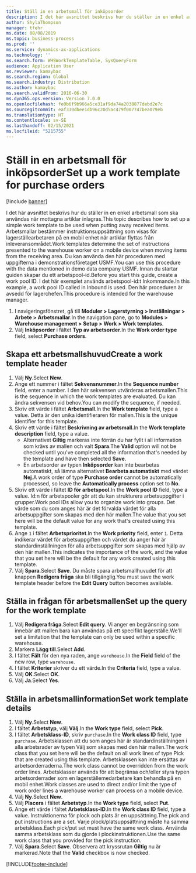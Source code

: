```yaml
---
title: Ställ in en arbetsmall för inköpsorder
description: I det här avsnittet beskrivs hur du ställer in en enkel arbetsmall som ska användas när mottagna artiklar inlagras.
author: ShylaThompson
manager: tfehr
ms.date: 08/08/2019
ms.topic: business-process
ms.prod: ''
ms.service: dynamics-ax-applications
ms.technology: ''
ms.search.form: WHSWorkTemplateTable, SysQueryForm
audience: Application User
ms.reviewer: kamaybac
ms.search.region: Global
ms.search.industry: Distribution
ms.author: kamaybac
ms.search.validFrom: 2016-06-30
ms.dyn365.ops.version: Version 7.0.0
ms.openlocfilehash: fe0b6f9b966a5ce31af9da74a2038877debd2e7c
ms.sourcegitcommit: eaf330dbee1db96c20d5ac479f007747bea079eb
ms.translationtype: HT
ms.contentlocale: sv-SE
ms.lasthandoff: 02/15/2021
ms.locfileid: "5215755"
---
```

# <a name="set-up-a-work-template-for-purchase-orders"></a><span data-ttu-id="3a8fc-103">Ställ in en arbetsmall för inköpsorder</span><span class="sxs-lookup"><span data-stu-id="3a8fc-103">Set up a work template for purchase orders</span></span>

[!include [banner](../../includes/banner.md)]

<span data-ttu-id="3a8fc-104">I det här avsnittet beskrivs hur du ställer in en enkel arbetsmall som ska användas när mottagna artiklar inlagras.</span><span class="sxs-lookup"><span data-stu-id="3a8fc-104">This topic describes how to set up a simple work template to be used when putting away received items.</span></span> <span data-ttu-id="3a8fc-105">Arbetsmallar bestämmer instruktionsuppsättning som visas för lagerställearbetaren på en mobil enhet när artiklar flyttas från inleveransområdet.</span><span class="sxs-lookup"><span data-stu-id="3a8fc-105">Work templates determine the set of instructions presented to the warehouse worker on a mobile device when moving items from the receiving area.</span></span> <span data-ttu-id="3a8fc-106">Du kan använda den här proceduren med uppgifterna i demonstrationsföretaget USMF.</span><span class="sxs-lookup"><span data-stu-id="3a8fc-106">You can use this procedure with the data mentioned in demo data company USMF.</span></span> <span data-ttu-id="3a8fc-107">Innan du startar guiden skapar du ett arbetspool-id.</span><span class="sxs-lookup"><span data-stu-id="3a8fc-107">Before you start this guide, create a work pool ID.</span></span> <span data-ttu-id="3a8fc-108">I det här exemplet används arbetspool-id:t Inkommande.</span><span class="sxs-lookup"><span data-stu-id="3a8fc-108">In this example, a work pool ID called in Inbound is used.</span></span> <span data-ttu-id="3a8fc-109">Den här proceduren är avsedd för lagerchefen.</span><span class="sxs-lookup"><span data-stu-id="3a8fc-109">This procedure is intended for the warehouse manager.</span></span>

1. <span data-ttu-id="3a8fc-110">I navigeringsfönstret, gå till **Moduler > Lagerstyrning > Inställningar > Arbete > Arbetsmallar**.</span><span class="sxs-lookup"><span data-stu-id="3a8fc-110">In the navigation pane, go to **Modules > Warehouse management > Setup > Work > Work templates**.</span></span>
2. <span data-ttu-id="3a8fc-111">Välj **Inköpsorder** i fältet **Typ av arbetsorder**.</span><span class="sxs-lookup"><span data-stu-id="3a8fc-111">In the **Work order type** field, select **Purchase orders**.</span></span>

## <a name="create-a-work-template-header"></a><span data-ttu-id="3a8fc-112">Skapa ett arbetsmallshuvud</span><span class="sxs-lookup"><span data-stu-id="3a8fc-112">Create a work template header</span></span>
1. <span data-ttu-id="3a8fc-113">Välj **Ny**.</span><span class="sxs-lookup"><span data-stu-id="3a8fc-113">Select **New**.</span></span>
2. <span data-ttu-id="3a8fc-114">Ange ett nummer i fältet **Sekvensnummer**.</span><span class="sxs-lookup"><span data-stu-id="3a8fc-114">In the **Sequence number** field, enter a number.</span></span> <span data-ttu-id="3a8fc-115">I den här sekvensen utvärderas arbetsmallen.</span><span class="sxs-lookup"><span data-stu-id="3a8fc-115">This is the sequence in which the work templates are evaluated.</span></span> <span data-ttu-id="3a8fc-116">Du kan ändra sekvensen vid behov.</span><span class="sxs-lookup"><span data-stu-id="3a8fc-116">You can modify the sequence, if needed.</span></span>  
3. <span data-ttu-id="3a8fc-117">Skriv ett värde i fältet **Arbetsmall.**</span><span class="sxs-lookup"><span data-stu-id="3a8fc-117">In the **Work template** field, type a value.</span></span> <span data-ttu-id="3a8fc-118">Detta är den unika identifieraren för mallen.</span><span class="sxs-lookup"><span data-stu-id="3a8fc-118">This is the unique identifier for this template.</span></span>  
4. <span data-ttu-id="3a8fc-119">Skriv ett värde i fältet **Beskrivning av arbetsmall.**</span><span class="sxs-lookup"><span data-stu-id="3a8fc-119">In the **Work template description** field, type a value.</span></span>
    - <span data-ttu-id="3a8fc-120">Alternativet **Giltig** markeras inte förrän du har fyllt i all information som krävs av mallen och valt **Spara**.</span><span class="sxs-lookup"><span data-stu-id="3a8fc-120">The **Valid** option will not be checked until you've completed all the information that's needed by the template and have then selected **Save**.</span></span>  
    - <span data-ttu-id="3a8fc-121">En arbetsorder av typen **Inköpsorder** kan inte bearbetas automatiskt, så lämna alternativet **Bearbeta automatiskt** med värdet **Nej**.</span><span class="sxs-lookup"><span data-stu-id="3a8fc-121">A work order of type **Purchase order** cannot be automatically processed, so leave the **Automatically process** option set to **No**.</span></span>  
5. <span data-ttu-id="3a8fc-122">Skriv ett värde i fältet **ID för arbetspool.**</span><span class="sxs-lookup"><span data-stu-id="3a8fc-122">In the **Work pool ID** field, type a value.</span></span> <span data-ttu-id="3a8fc-123">Id:n för arbetspooler gör att du kan strukturera arbetsuppgifter i grupper.</span><span class="sxs-lookup"><span data-stu-id="3a8fc-123">Work pool IDs allow you to organize work into groups.</span></span> <span data-ttu-id="3a8fc-124">Det värde som du som anges här är det förvalda värdet för alla arbetsuppgifter som skapas med den här mallen.</span><span class="sxs-lookup"><span data-stu-id="3a8fc-124">The value that you set here will be the default value for any work that's created using this template.</span></span>  
6. <span data-ttu-id="3a8fc-125">Ange `1` i fältet **Arbetsprioritet**.</span><span class="sxs-lookup"><span data-stu-id="3a8fc-125">In the **Work priority** field, enter `1`.</span></span> <span data-ttu-id="3a8fc-126">Detta indikerar värdet för arbetsuppgiften och värdet du anger här är standardinställningen för alla arbetsuppgifter som skapas med hjälp av den här mallen.</span><span class="sxs-lookup"><span data-stu-id="3a8fc-126">This indicates the importance of the work, and the value that you set here will be the default for any work created using this template.</span></span>  
7. <span data-ttu-id="3a8fc-127">Välj **Spara**.</span><span class="sxs-lookup"><span data-stu-id="3a8fc-127">Select **Save**.</span></span> <span data-ttu-id="3a8fc-128">Du måste spara arbetsmallhuvudet för att knappen **Redigera fråga** ska bli tillgänglig.</span><span class="sxs-lookup"><span data-stu-id="3a8fc-128">You must save the work template header before the **Edit Query** button becomes available.</span></span>  

## <a name="set-up-the-query-for-the-work-template"></a><span data-ttu-id="3a8fc-129">Ställa in frågan för arbetsmallen</span><span class="sxs-lookup"><span data-stu-id="3a8fc-129">Set up the query for the work template</span></span>
1. <span data-ttu-id="3a8fc-130">Välj **Redigera fråga**.</span><span class="sxs-lookup"><span data-stu-id="3a8fc-130">Select **Edit query**.</span></span> <span data-ttu-id="3a8fc-131">Vi anger en begränsning som innebär att mallen bara kan användas på ett specifikt lagerställe.</span><span class="sxs-lookup"><span data-stu-id="3a8fc-131">We'll set a limitation that the template can only be used within a specific warehouse.</span></span>  
2. <span data-ttu-id="3a8fc-132">Markera **Lägg till**.</span><span class="sxs-lookup"><span data-stu-id="3a8fc-132">Select **Add**.</span></span>
3. <span data-ttu-id="3a8fc-133">I fältet **Fält** för den nya raden, ange `warehouse`.</span><span class="sxs-lookup"><span data-stu-id="3a8fc-133">In the **Field** field of the new row, type `warehouse`.</span></span>
4. <span data-ttu-id="3a8fc-134">I fältet **Kriterier** skriver du ett värde.</span><span class="sxs-lookup"><span data-stu-id="3a8fc-134">In the **Criteria** field, type a value.</span></span>
5. <span data-ttu-id="3a8fc-135">Välj **OK**.</span><span class="sxs-lookup"><span data-stu-id="3a8fc-135">Select **OK**.</span></span>
6. <span data-ttu-id="3a8fc-136">Välj **Ja**.</span><span class="sxs-lookup"><span data-stu-id="3a8fc-136">Select **Yes**.</span></span>

## <a name="set-work-template-details"></a><span data-ttu-id="3a8fc-137">Ställa in arbetsmallinformation</span><span class="sxs-lookup"><span data-stu-id="3a8fc-137">Set work template details</span></span>
1. <span data-ttu-id="3a8fc-138">Välj **Ny**.</span><span class="sxs-lookup"><span data-stu-id="3a8fc-138">Select **New**.</span></span>
2. <span data-ttu-id="3a8fc-139">I fältet **Arbetstyp**, välj **Välj**.</span><span class="sxs-lookup"><span data-stu-id="3a8fc-139">In the **Work type** field, select **Pick**.</span></span>
3. <span data-ttu-id="3a8fc-140">I fältet **Arbetsklass-ID**, skriv `purchase`.</span><span class="sxs-lookup"><span data-stu-id="3a8fc-140">In the **Work class ID** field, type `purchase`.</span></span> <span data-ttu-id="3a8fc-141">Arbetsklassen att du som anges här är standardinställningen i alla arbetsrader av typen Välj som skapas med den här mallen.</span><span class="sxs-lookup"><span data-stu-id="3a8fc-141">The work class that you set here will be the default on all work lines of type Pick that are created using this template.</span></span> <span data-ttu-id="3a8fc-142">Arbetsklassen kan inte ersättas av arbetsorderraderna.</span><span class="sxs-lookup"><span data-stu-id="3a8fc-142">The work class cannot be overridden from the work order lines.</span></span> <span data-ttu-id="3a8fc-143">Arbetsklasser används för att begränsa och/eller styra typen arbetsorderrader som en lagerställemedarbetare kan behandla på en mobil enhet.</span><span class="sxs-lookup"><span data-stu-id="3a8fc-143">Work classes are used to direct and/or limit the type of work order lines a warehouse worker can process on a mobile device.</span></span>  
4. <span data-ttu-id="3a8fc-144">Välj **Ny**.</span><span class="sxs-lookup"><span data-stu-id="3a8fc-144">Select **New**.</span></span>
5. <span data-ttu-id="3a8fc-145">Välj **Placera** i fältet **Arbetstyp**.</span><span class="sxs-lookup"><span data-stu-id="3a8fc-145">In the **Work type** field, select **Put**.</span></span>
6. <span data-ttu-id="3a8fc-146">Ange ett värde i fältet **Arbetsklass-ID**.</span><span class="sxs-lookup"><span data-stu-id="3a8fc-146">In the **Work class ID** field, type a value.</span></span> <span data-ttu-id="3a8fc-147">Instruktionerna för plock och plats är en uppsättning.</span><span class="sxs-lookup"><span data-stu-id="3a8fc-147">The pick and put instructions are a set.</span></span> <span data-ttu-id="3a8fc-148">Varje plock/platsuppsättning måste ha samma arbetsklass.</span><span class="sxs-lookup"><span data-stu-id="3a8fc-148">Each pick/put set must have the same work class.</span></span> <span data-ttu-id="3a8fc-149">Använda samma arbetsklass som du gjorde i plockinstruktionen.</span><span class="sxs-lookup"><span data-stu-id="3a8fc-149">Use the same work class that you provided for the pick instruction.</span></span>  
7. <span data-ttu-id="3a8fc-150">Välj **Spara**.</span><span class="sxs-lookup"><span data-stu-id="3a8fc-150">Select **Save**.</span></span> <span data-ttu-id="3a8fc-151">Observera att kryssrutan **Giltig** nu är markerad.</span><span class="sxs-lookup"><span data-stu-id="3a8fc-151">Note that the **Valid** checkbox is now checked.</span></span>  



[!INCLUDE[footer-include](../../../includes/footer-banner.md)]